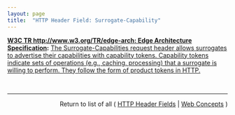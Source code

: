 ```yaml
---
layout: page
title:  "HTTP Header Field: Surrogate-Capability"
---
```


**[W3C TR http://www.w3.org/TR/edge-arch: Edge Architecture Specification](/specs/W3C/TR/edge-arch "This document defines the Edge Architecture, which extend the Web infrastructure through the use of HTTP surrogates - intermediaries that act on behalf of an origin server."):** [The Surrogate-Capabilities request header allows surrogates to advertise their capabilities with capability tokens. Capability tokens indicate sets of operations (e.g., caching, processing) that a surrogate is willing to perform. They follow the form of product tokens in HTTP.](http://www.w3.org/TR/edge-arch/)

<br/>
<hr/>

<p style="text-align: right">Return to list of all ( <a href="../http-headers">HTTP Header Fields</a> | <a href="../">Web Concepts</a> )</p>
